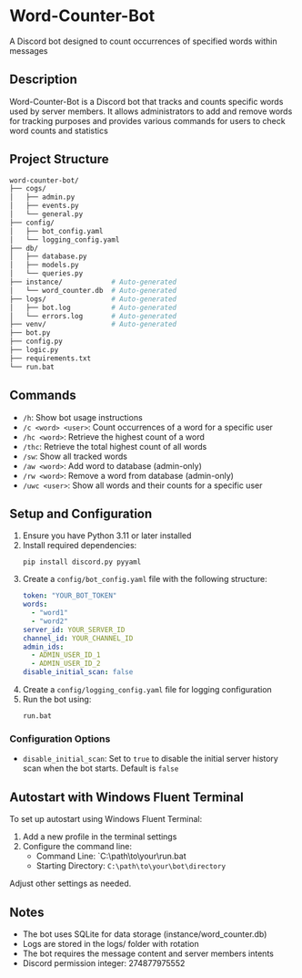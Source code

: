 # Word-Counter-Bot

A Discord bot designed to count occurrences of specified words within messages

## Description

Word-Counter-Bot is a Discord bot that tracks and counts specific words used by server members. It allows administrators to add and remove words for tracking purposes and provides various commands for users to check word counts and statistics

## Project Structure
```bash
word-counter-bot/
├── cogs/
│   ├── admin.py
│   ├── events.py
│   └── general.py
├── config/
│   ├── bot_config.yaml
│   └── logging_config.yaml
├── db/
│   ├── database.py
│   ├── models.py
│   └── queries.py
├── instance/            # Auto-generated
│   └── word_counter.db  # Auto-generated
├── logs/                # Auto-generated
│   ├── bot.log          # Auto-generated
│   └── errors.log       # Auto-generated
├── venv/                # Auto-generated
├── bot.py
├── config.py
├── logic.py
├── requirements.txt
└── run.bat
```
## Commands

- `/h`: Show bot usage instructions
- `/c <word> <user>`: Count occurrences of a word for a specific user
- `/hc <word>`: Retrieve the highest count of a word
- `/thc`: Retrieve the total highest count of all words
- `/sw`: Show all tracked words
- `/aw <word>`: Add word to database (admin-only)
- `/rw <word>`: Remove a word from database (admin-only)
- `/uwc <user>`: Show all words and their counts for a specific user

## Setup and Configuration

1. Ensure you have Python 3.11 or later installed
2. Install required dependencies:
   ```
   pip install discord.py pyyaml
   ```
3. Create a `config/bot_config.yaml` file with the following structure:
   ```yaml
   token: "YOUR_BOT_TOKEN"
   words:
     - "word1"
     - "word2"
   server_id: YOUR_SERVER_ID
   channel_id: YOUR_CHANNEL_ID
   admin_ids:
     - ADMIN_USER_ID_1
     - ADMIN_USER_ID_2
   disable_initial_scan: false
   ```
4. Create a `config/logging_config.yaml` file for logging configuration
5. Run the bot using:
   ```
   run.bat
   ```

### Configuration Options

- `disable_initial_scan`: Set to `true` to disable the initial server history scan when the bot starts. Default is `false`

## Autostart with Windows Fluent Terminal

To set up autostart using Windows Fluent Terminal:

1. Add a new profile in the terminal settings
2. Configure the command line:
   - Command Line: `C:\path\to\your\run.bat
   - Starting Directory: `C:\path\to\your\bot\directory`

Adjust other settings as needed.

## Notes

- The bot uses SQLite for data storage (instance/word_counter.db)
- Logs are stored in the logs/ folder with rotation
- The bot requires the message content and server members intents
- Discord permission integer: 274877975552
